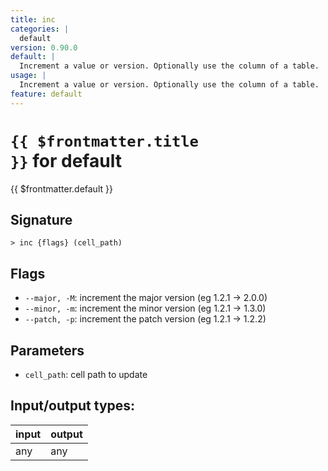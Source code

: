 ```yaml
---
title: inc
categories: |
  default
version: 0.90.0
default: |
  Increment a value or version. Optionally use the column of a table.
usage: |
  Increment a value or version. Optionally use the column of a table.
feature: default
---
```


<!-- This file is automatically generated. Please edit the command in https://github.com/nushell/nushell instead. -->

# <code>{{ $frontmatter.title }}</code> for default

<div class='command-title'>{{ $frontmatter.default }}</div>

## Signature

`> inc {flags} (cell_path)`

## Flags

- `--major, -M`: increment the major version (eg 1.2.1 -> 2.0.0)
- `--minor, -m`: increment the minor version (eg 1.2.1 -> 1.3.0)
- `--patch, -p`: increment the patch version (eg 1.2.1 -> 1.2.2)

## Parameters

- `cell_path`: cell path to update

## Input/output types:

| input | output |
| ----- | ------ |
| any   | any    |

